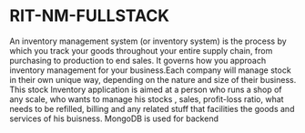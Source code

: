 # RIT-NM-FULLSTACK

An inventory management system (or inventory system) is the process by which you track your goods throughout your entire supply chain, from purchasing to production to end sales. It governs how you approach inventory management for your business.Each company will manage stock in their own unique way, depending on the nature and size of their business. This stock Inventory application is aimed at a person who runs a shop of any scale, who wants to manage his stocks , sales, profit-loss ratio, what needs to be refilled, billing and any related stuff that facilities the goods and services of his buisness. MongoDB is used for backend
